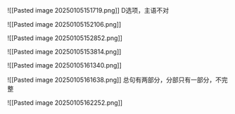 ![[Pasted image 20250105151719.png]]
D选项，主语不对

![[Pasted image 20250105152106.png]]

![[Pasted image 20250105152852.png]]

![[Pasted image 20250105153814.png]]

![[Pasted image 20250105161340.png]]

![[Pasted image 20250105161638.png]]
总句有两部分，分部只有一部分，不完整

![[Pasted image 20250105162252.png]]

